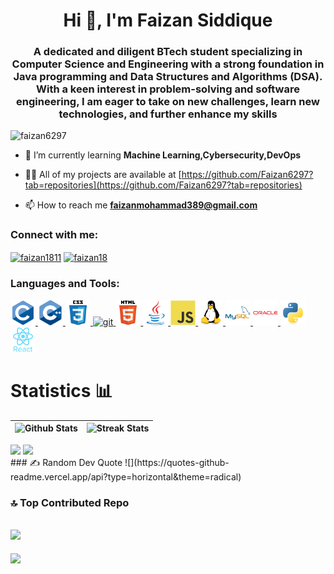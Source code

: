 <h1 align="center">Hi 👋, I'm Faizan Siddique</h1>
<h3 align="center">A dedicated and diligent BTech student specializing in Computer Science and Engineering with a strong foundation in Java programming and Data Structures and Algorithms (DSA). With a keen interest in problem-solving and software engineering, I am eager to take on new challenges, learn new technologies, and further enhance my skills</h3>

<p align="left"> <img src="https://komarev.com/ghpvc/?username=faizan6297&label=Profile%20views&color=0e75b6&style=flat" alt="faizan6297" /> </p>

- 🌱 I’m currently learning **Machine Learning,Cybersecurity,DevOps**

- 👨‍💻 All of my projects are available at [https://github.com/Faizan6297?tab=repositories](https://github.com/Faizan6297?tab=repositories)

- 📫 How to reach me **faizanmohammad389@gmail.com**

<h3 align="left">Connect with me:</h3>
<p align="left">
<a href="https://twitter.com/faizan1811" target="blank"><img align="center" src="https://raw.githubusercontent.com/rahuldkjain/github-profile-readme-generator/master/src/images/icons/Social/twitter.svg" alt="faizan1811" height="30" width="40" /></a>
<a href="https://www.codechef.com/users/faizan18" target="blank"><img align="center" src="https://cdn.jsdelivr.net/npm/simple-icons@3.1.0/icons/codechef.svg" alt="faizan18" height="30" width="40" /></a>
</p>

<h3 align="left">Languages and Tools:</h3>
<p align="left"> <a href="https://www.cprogramming.com/" target="_blank" rel="noreferrer"> <img src="https://raw.githubusercontent.com/devicons/devicon/master/icons/c/c-original.svg" alt="c" width="40" height="40"/> </a> <a href="https://www.w3schools.com/cpp/" target="_blank" rel="noreferrer"> <img src="https://raw.githubusercontent.com/devicons/devicon/master/icons/cplusplus/cplusplus-original.svg" alt="cplusplus" width="40" height="40"/> </a> <a href="https://www.w3schools.com/css/" target="_blank" rel="noreferrer"> <img src="https://raw.githubusercontent.com/devicons/devicon/master/icons/css3/css3-original-wordmark.svg" alt="css3" width="40" height="40"/> </a> <a href="https://git-scm.com/" target="_blank" rel="noreferrer"> <img src="https://www.vectorlogo.zone/logos/git-scm/git-scm-icon.svg" alt="git" width="40" height="40"/> </a> <a href="https://www.w3.org/html/" target="_blank" rel="noreferrer"> <img src="https://raw.githubusercontent.com/devicons/devicon/master/icons/html5/html5-original-wordmark.svg" alt="html5" width="40" height="40"/> </a> <a href="https://www.java.com" target="_blank" rel="noreferrer"> <img src="https://raw.githubusercontent.com/devicons/devicon/master/icons/java/java-original.svg" alt="java" width="40" height="40"/> </a> <a href="https://developer.mozilla.org/en-US/docs/Web/JavaScript" target="_blank" rel="noreferrer"> <img src="https://raw.githubusercontent.com/devicons/devicon/master/icons/javascript/javascript-original.svg" alt="javascript" width="40" height="40"/> </a> <a href="https://www.linux.org/" target="_blank" rel="noreferrer"> <img src="https://raw.githubusercontent.com/devicons/devicon/master/icons/linux/linux-original.svg" alt="linux" width="40" height="40"/> </a> <a href="https://www.mysql.com/" target="_blank" rel="noreferrer"> <img src="https://raw.githubusercontent.com/devicons/devicon/master/icons/mysql/mysql-original-wordmark.svg" alt="mysql" width="40" height="40"/> </a> <a href="https://www.oracle.com/" target="_blank" rel="noreferrer"> <img src="https://raw.githubusercontent.com/devicons/devicon/master/icons/oracle/oracle-original.svg" alt="oracle" width="40" height="40"/> </a> <a href="https://www.python.org" target="_blank" rel="noreferrer"> <img src="https://raw.githubusercontent.com/devicons/devicon/master/icons/python/python-original.svg" alt="python" width="40" height="40"/> </a> <a href="https://reactjs.org/" target="_blank" rel="noreferrer"> <img src="https://raw.githubusercontent.com/devicons/devicon/master/icons/react/react-original-wordmark.svg" alt="react" width="40" height="40"/> </a> </p>

# Statistics 📊
![Github Stats](https://github-readme-stats.vercel.app/api?username=faizan6297&show_icons=true&theme=dracula&hide_border=true&border_radius=10) | ![Streak Stats](http://github-readme-streak-stats.herokuapp.com?user=faizan6297&theme=dracula&hide_border=true&border_radius=10) |
-- | -- 
<div>
    <img src="https://github-readme-activity-graph.vercel.app/graph?username=faizan6297&radius=15&hide_border=true&theme=dracula" width="70%">
    <img src="https://github-readme-stats-deployment.vercel.app/api/top-langs/?username=faizan6297&show_icons=true&theme=dracula&hide_border=true&border_radius=10&hide=jupyter%20notebook,kvlang" width="26%"/>
</div>
### ✍️ Random Dev Quote
![](https://quotes-github-readme.vercel.app/api?type=horizontal&theme=radical)

### 🔝 Top Contributed Repo
![](https://github-contributor-stats.vercel.app/api?username=faizan6297&limit=5&theme=dark&combine_all_yearly_contributions=true)
---
[![](https://visitcount.itsvg.in/api?id=faizan6297&icon=0&color=0)](https://visitcount.itsvg.in)


